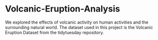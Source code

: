 # Volcanic-Eruption-Analysis
We explored the effects of volcanic activity on human activities and the surrounding natural world. 
The dataset used in this project is the Volcanic Eruption Dataset from the tidytuesday repository.
